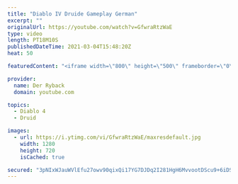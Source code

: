 ```yaml
---
title: "Diablo IV Druide Gameplay German"
excerpt: ""
originalUrl: https://youtube.com/watch?v=GfwraRtzWaE
type: video
length: PT18M10S
publishedDateTime: 2021-03-04T15:48:20Z
heat: 50

featuredContent: "<iframe width=\"800\" height=\"500\" frameborder=\"0\" src=\"https://www.youtube.com/embed/GfwraRtzWaE\" allow=\"accelerometer; autoplay; encrypted-media; gyroscope; picture-in-picture\" allowfullscreen></iframe>"

provider:
  name: Der Ryback
  domain: youtube.com

topics:
  - Diablo 4
  - Druid

images:
  - url: https://i.ytimg.com/vi/GfwraRtzWaE/maxresdefault.jpg
    width: 1280
    height: 720
    isCached: true

secured: "3pNIxWJauWVlEfu27owv90qixQi17YG7DJDq2I281HgH6MvvootDScu9+6iDSCTby/sO16zT8dAkd3SH1HYq0xgkRDuJE3pfip/aGfKiSwBk4O19kO6E9+yZdSogFMS2eD59MpfQlevN1zNSKnjipOfzfVqEjyhZ1m/Zpvb39s1VuFwD2m4hj1urscrXV+a+Cc4vXCXGH+lQPvFrY19x8wtFX+oDeZqScBfV/kbB9FtHl+FibfbS6LZ0vlfugOFbbVD71p0sXZP1aeVE654qUJS7UuykbN8Rg7HB2WHhHyZnqcuAhxKlldDcX3xaagXwfas7eNPpMKTY7ftolen7mPvh8jANiSPMLZSNYZCIdNYiM70wAOD2Vkh1ZClR5sgV6YoSlCjkN1OVf5afVaS6UEPj6bIeeNhEIW80+hEiAn4=;f9vO6uXzd1pRfA6DNMjZbQ=="
---
```


